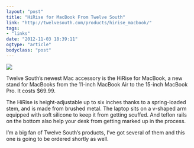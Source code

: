 ```yaml
---
layout: "post"
title: "HiRise for MacBook From Twelve South"
link: "http://twelvesouth.com/products/hirise_macbook/"
tags: 
- "links"
date: "2012-11-03 18:39:11"
ogtype: "article"
bodyclass: "post"
---
```


![](http://cdn.rogerstringer.com/wp-content/uploads/2012/11/20121103-113843.jpg)

Twelve South’s newest Mac accessory is the HiRise for MacBook, a new stand for MacBooks from the 11-inch MacBook Air to the 15-inch MacBook Pro. It costs $69.99.

The HiRise is height-adjustable up to six inches thanks to a spring-loaded stem, and is made from brushed metal. The laptop sits on a v-shaped arm equipped with soft silicone to keep it from getting scuffed. And teflon rails on the bottom also help your desk from getting marked up in the process.

I’m a big fan of Twelve South’s products, I’ve got several of them and this one is going to be ordered shortly as well.